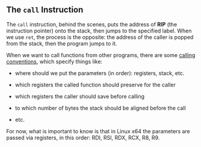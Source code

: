 ## The `call` Instruction

The `call` instruction, behind the scenes, puts the address of **RIP** (the
instruction pointer) onto the stack, then jumps to the specified label.
When we use `ret`, the process is the opposite: the address of the caller is
popped from the stack, then the program jumps to it.

When we want to call functions from other programs, there are some
[calling conventions](https://en.wikipedia.org/wiki/X86_calling_conventions#System_V_AMD64_ABI),
which specify things like:

* where should we put the parameters (in order): registers, stack, etc.

* which registers the called function should preserve for the caller

* which registers the caller should save before calling

* to which number of bytes the stack should be aligned before the call

* etc.

For now, what is important to know is that in Linux x64 the parameters are 
passed via registers, in this order: RDI, RSI, RDX, RCX, R8, R9.
